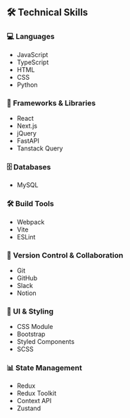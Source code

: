 ## 🛠 Technical Skills

### 💻 Languages
- JavaScript
- TypeScript
- HTML
- CSS
- Python

### 🔧 Frameworks & Libraries
- React
- Next.js
- jQuery
- FastAPI
- Tanstack Query

### 🗄 Databases
- MySQL

### 🛠 Build Tools
- Webpack
- Vite
- ESLint

### 👥 Version Control & Collaboration
- Git
- GitHub
- Slack
- Notion

### 🎨 UI & Styling
- CSS Module
- Bootstrap
- Styled Components
- SCSS


### 📊 State Management
- Redux
- Redux Toolkit
- Context API
- Zustand

